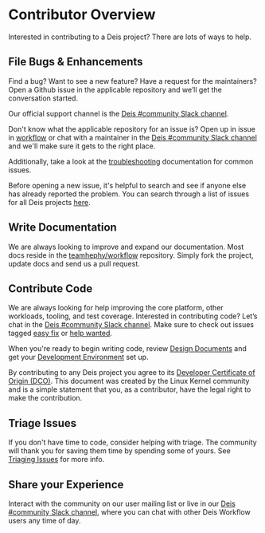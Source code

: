 # Contributor Overview

Interested in contributing to a Deis project?  There are lots of ways to help.

## File Bugs & Enhancements

Find a bug? Want to see a new feature? Have a request for the maintainers? Open a Github issue in the applicable repository and we’ll get the conversation started.

Our official support channel is the [Deis #community Slack channel][slack].

Don't know what the applicable repository for an issue is? Open up in issue in [workflow][] or chat with a maintainer in the [Deis #community Slack channel][slack] and we'll make sure it gets to the right place.

Additionally, take a look at the [troubleshooting][] documentation for common issues.

Before opening a new issue, it's helpful to search and see if anyone else has already reported the problem. You can search through a list of issues for all Deis projects [here][issues].

## Write Documentation

We are always looking to improve and expand our documentation. Most docs reside in the [teamhephy/workflow][workflow] repository. Simply fork the project, update docs and send us a pull request.

## Contribute Code

We are always looking for help improving the core platform, other workloads, tooling, and test coverage. Interested in contributing code? Let’s chat in the [Deis #community Slack channel][slack]. Make sure to check out issues tagged [easy fix][] or [help wanted][].

When you're ready to begin writing code, review [Design Documents][dd] and get your [Development Environment][dev-environment] set up.

By contributing to any Deis project you agree to its [Developer Certificate of Origin (DCO)][dco]. This document was created by the Linux Kernel community and is a simple statement that you, as a contributor, have the legal right to make the contribution.

## Triage Issues

If you don't have time to code, consider helping with triage. The community will thank you for saving them time by spending some of yours. See [Triaging Issues](triaging-issues.md) for more info.

## Share your Experience

Interact with the community on our user mailing list or live in our [Deis #community Slack channel](https://slack.deis.io), where you can chat with other Deis Workflow users any time of day.

[workflow]: https://github.com/teamhephy/workflow
[dd]: design-documents.md
[dev-environment]: development-environment.md
[easy fix]: https://github.com/pulls?utf8=%E2%9C%93&q=user%3Adeis+label%3A%22easy+fix%22+is%3Aopen
[dco]: https://github.com/teamhephy/workflow/blob/master/DCO
[help wanted]: https://github.com/pulls?utf8=%E2%9C%93&q=user%3Adeis+label%3A%22help+wanted%22+is%3Aopen
[troubleshooting]: ../troubleshooting/index.md
[issues]: https://github.com/pulls?utf8=%E2%9C%93&q=user%3Adeis+user%3Ahelm
[slack]: https://slack.deis.io
